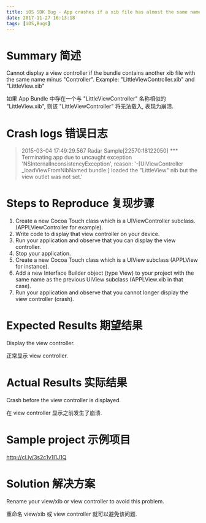 ```yaml
---
title: iOS SDK Bug - App crashes if a xib file has almost the same name as a view controller
date: 2017-11-27 16:13:18
tags: [iOS,Bugs]
---
```


# Summary 简述

Cannot display a view controller if the bundle contains another xib file with the same name minus "Controller". 
Example: "LittleViewController.xib" and "LittleView.xib"

如果 App Bundle 中存在一个与 "LittleViewController" 名称相似的 "LittleView.xib", 则该 "LittleViewController" 将无法载入, 表现为崩溃.

# Crash logs 错误日志

> 2015-03-04 17:49:29.567 Radar Sample[22570:18122050] *** Terminating app due to uncaught exception 'NSInternalInconsistencyException', reason: '-[UIViewController _loadViewFromNibNamed:bundle:] loaded the "LittleView" nib but the view outlet was not set.'

# Steps to Reproduce 复现步骤

1. Create a new Cocoa Touch class which is a UIViewController subclass. (APPLViewController for example).
2. Write code to display that view controller on your device.
3. Run your application and observe that you can display the view controller.
4. Stop your application.
5. Create a new Cocoa Touch class which is a UIView subclass (APPLView for instance).
6. Add a new Interface Builder object (type View) to your project with the same name as the previous UIView subclass (APPLView.xib in that case).
7. Run your application and observe that you cannot longer display the view controller (crash).

# Expected Results 期望结果

Display the view controller.

正常显示 view controller.

# Actual Results 实际结果

Crash before the view controller is displayed.

在 view controller 显示之前发生了崩溃.

# Sample project 示例项目

http://cl.ly/3s2c1v1I1J1Q

# Solution 解决方案

Rename your view/xib or view controller to avoid this problem.

重命名 view/xib 或 view controller 就可以避免该问题.
